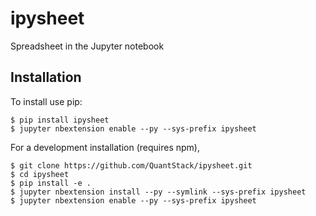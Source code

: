 ipysheet
===============================

Spreadsheet in the Jupyter notebook

Installation
------------

To install use pip:

    $ pip install ipysheet
    $ jupyter nbextension enable --py --sys-prefix ipysheet


For a development installation (requires npm),

    $ git clone https://github.com/QuantStack/ipysheet.git
    $ cd ipysheet
    $ pip install -e .
    $ jupyter nbextension install --py --symlink --sys-prefix ipysheet
    $ jupyter nbextension enable --py --sys-prefix ipysheet

